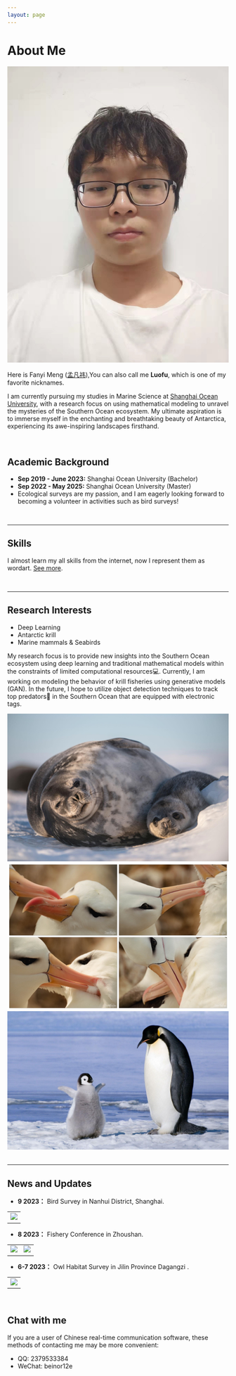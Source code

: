 ```yaml
---
layout: page
---
```


[//]: # (Lastest Update: 21th Jul 2023 &nbsp;)

# About Me

<img src="images/luofu.jpg" class="floatpic" >

Here is Fanyi Meng ([孟凡祎](https://yun-tianming.github.io/file/简历.pdf)),You can also call me **Luofu**, which is one of my favorite nicknames.

I am currently pursuing my studies in Marine Science at [Shanghai Ocean University](https://www.shou.edu.cn/), with a research focus on using mathematical modeling to unravel the mysteries of the Southern Ocean ecosystem. My ultimate aspiration is to immerse myself in the enchanting and breathtaking beauty of Antarctica, experiencing its awe-inspiring landscapes firsthand.

<br>

## Academic Background

[//]: # (**I am looking for PhD to start in 2025 Fall. Contact me if you have any leads!**)

- **Sep 2019 - June 2023:** Shanghai Ocean University (Bachelor)
- **Sep 2022 - May 2025:** Shanghai Ocean University (Master)
- Ecological surveys are my passion, and I am eagerly looking forward to becoming a volunteer in activities such as bird surveys! 

<br>

---

## Skills
I almost learn my all skills from the internet, now I represent them as wordart. [See more](https://circular-kettle-026.notion.site/Cyber-skills-f142f39dc38048d8bde60bcfc83411e2).

<script src="//cdn.wordart.com/wordart.min.js" async defer></script>

<div  data-wordart-src="//cdn.wordart.com/json/9e5fngrbm0r8" data-wordart-show-attribution></div>

<br>

---

## Research Interests

- Deep Learning
- Antarctic krill
- Marine mammals & Seabirds

My research focus is to provide new insights into the Southern Ocean ecosystem using deep learning and traditional mathematical models within the constraints of limited computational resources💻. Currently, I am working on modeling the behavior of krill fisheries using generative models (GAN). In the future, I hope to utilize object detection techniques to track top predators🐧 in the Southern Ocean that are equipped with electronic tags.
<div class="third">
<img src="/images/seal1.jpg">
<img src="/images/bird.jpg">
<img src="/images/king.jpg">
</div>
<br>

---

## News and Updates


- **9 2023：** Bird Survey in Nanhui District, Shanghai.
<table>
    <tr>
        <td ><center><img  src="/gallery/news/006.jpg" ></center></td>
    </tr>
</table>

- **8 2023：** Fishery Conference in Zhoushan.
<table>
    <tr>
        <td ><center><img src="/gallery/news/004.jpg" ></center></td>
        <td ><center><img src="/gallery/news/005.jpg" ></center></td>
    </tr>
</table>

- **6-7 2023：** Owl Habitat Survey in Jilin Province Dagangzi .
<table>
    <tr>
        <td ><center><img  src="/gallery/news/003.jpg" ></center></td>
    </tr>
</table>

<br>

## Chat with me 

If you are a user of Chinese real-time communication software, these methods of contacting me may be more convenient:

- QQ: 2379533384
- WeChat: beinor12e